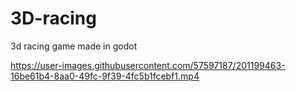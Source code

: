 # 3D-racing
3d racing game made in godot

https://user-images.githubusercontent.com/57597187/201199463-16be61b4-8aa0-49fc-9f39-4fc5b1fcebf1.mp4
